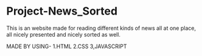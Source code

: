 # Project-News_Sorted

This is an website made for reading different kinds of news all at one place, all nicely presented and nicely sorted as well.

MADE BY USING-
1.HTML
2.CSS
3,JAVASCRIPT
